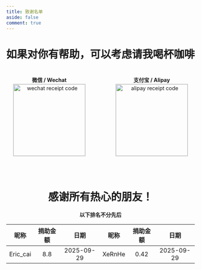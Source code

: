 ```yaml
---  
title: 致谢名单  
aside: false  
comment: true  
---  
```

  
<h1 class="centered-bold">如果对你有帮助，可以考虑请我喝杯咖啡</h1>  
  
<div class="payment-container">  
  <div class="payment-item">  
    <p class="payment-label">微信 / Wechat</p>  
    <img class="payment-image" src="/" alt="wechat receipt code" />  
  </div>  
  <div class="payment-item">  
    <p class="payment-label">支付宝 / Alipay</p>  
    <img class="payment-image" src="/" alt="alipay receipt code" />  
  </div>  
</div>  
  
<style>  
  .centered-bold {  
    text-align: center; /* 居中 */  
    font-weight: bold;  /* 加粗 */  
  }  
  
  /* 默认布局：并排排列 */  
  .payment-container {  
    display: flex;  
    justify-content: center;  
    align-items: center;  
    gap: 80px;  
    margin-top: 40px;  
    flex-direction: row;  
  }  
  
  /* 每个支付项的样式 */  
  .payment-item {  
    display: flex;  
    flex-direction: column;  
    align-items: center;  
    text-align: center;  
  }  
  
  .payment-label {  
    font-weight: bold;  
    margin: 0;  
    line-height: 1.5;  
  }  
  
  .payment-image {  
    width: 192px !important; /* 使用 !important 确保图片宽度 */  
    border: 1px solid lightgrey;  
  }  
  
  /* 屏幕宽度小于768px时，调整为上下排列 */  
  @media (max-width: 768px) {  
    .payment-container {  
      flex-direction: column;  
      gap: 20px; /* 调整上下间距 */  
    }  
  }  
</style>  
  
<br><br>  
  
<h1 class="centered-bold">感谢所有热心的朋友！</h1>  
  
<div align="center"><strong>以下排名不分先后</strong></div>  
  
| 昵称          | 捐助金额      | 日期            |  昵称         | 捐助金额      | 日期            |  
| :-----------: | :----------: | :-------------: | :-----------: | :----------: | :-------------: |  
| Eric_cai        | 8.8           | 2025-09-29     | XeRnHe           | 0.42         | 2025-09-29 |  

